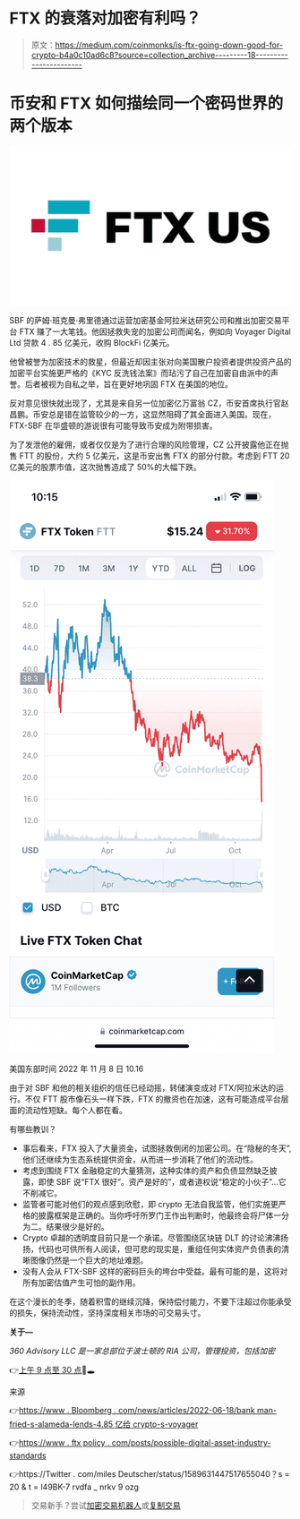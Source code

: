 # FTX 的衰落对加密有利吗？

> 原文：<https://medium.com/coinmonks/is-ftx-going-down-good-for-crypto-b4a0c10ad6c8?source=collection_archive---------18----------------------->

# 币安和 FTX 如何描绘同一个密码世界的两个版本

![](img/2ecce2db27a04f40fa399e5c45c0aa2a.png)

SBF 的萨姆·班克曼·弗里德通过运营加密基金阿拉米达研究公司和推出加密交易平台 FTX 赚了一大笔钱。他因拯救失宠的加密公司而闻名，例如向 Voyager Digital Ltd 贷款 4 . 85 亿美元，收购 BlockFi 亿美元。

他曾被誉为加密技术的救星，但最近却因主张对向美国散户投资者提供投资产品的加密平台实施更严格的《KYC 反洗钱法案》而玷污了自己在加密自由派中的声誉。后者被视为自私之举，旨在更好地巩固 FTX 在美国的地位。

反对意见很快就出现了，尤其是来自另一位加密亿万富翁 CZ，币安首席执行官赵昌鹏。币安总是错在监管较少的一方，这显然阻碍了其全面进入美国。现在，FTX-SBF 在华盛顿的游说很有可能导致币安成为附带损害。

为了发泄他的雇佣，或者仅仅是为了进行合理的风险管理，CZ 公开披露他正在抛售 FTT 的股份，大约 5 亿美元，这是币安出售 FTX 的部分付款。考虑到 FTT 20 亿美元的股票市值，这次抛售造成了 50%的大幅下跌。

![](img/5ba454ae369ec329e52f897e11bcd627.png)

美国东部时间 2022 年 11 月 8 日 10.16

由于对 SBF 和他的相关组织的信任已经动摇，转储演变成对 FTX/阿拉米达的运行。不仅 FTT 股市像石头一样下跌，FTX 的撤资也在加速，这有可能造成平台层面的流动性短缺。每个人都在看。

有哪些教训？

*   事后看来，FTX 投入了大量资金，试图拯救倒闭的加密公司。在“隐秘的冬天”,他们还继续为生态系统提供资金，从而进一步消耗了他们的流动性。
*   考虑到围绕 FTX 金融稳定的大量猜测，这种实体的资产和负债显然缺乏披露，即使 SBF 说“FTX 很好”。资产是好的”，或者道权说“稳定的小伙子”…它不削减它。
*   监管者可能对他们的观点感到欣慰，即 crypto 无法自我监管，他们实施更严格的披露框架是正确的。当你呼吁所罗门王作出判断时，他最终会将尸体一分为二。结果很少是好的。
*   Crypto 卓越的透明度目前只是一个承诺。尽管围绕区块链 DLT 的讨论沸沸扬扬，代码也可供所有人阅读，但可悲的现实是，重组任何实体资产负债表的清晰图像仍然是一个巨大的地址难题。
*   没有人会从 FTX-SBF 这样的密码巨头的垮台中受益。最有可能的是，这将对所有加密估值产生可怕的副作用。

在这个漫长的冬季，随着积雪的继续沉降，保持偿付能力，不要下注超过你能承受的损失，保持流动性，坚持深度相关市场的可交易头寸。

**关于—**

*360 Advisory LLC 是一家总部位于波士顿的 RIA 公司，管理投资，包括加密*

👉[上午 9 点至 30 点](https://twitter.com/930AM2)🐰🕳

来源

👉[https://www . Bloomberg . com/news/articles/2022-06-18/bank man-fried-s-alameda-lends-4.85 亿给 crypto-s-voyager](https://www.bloomberg.com/news/articles/2022-06-18/bankman-fried-s-alameda-lends-485-million-to-crypto-s-voyager)

👉[https://www . ftx policy . com/posts/possible-digital-asset-industry-standards](https://www.ftxpolicy.com/posts/possible-digital-asset-industry-standards)

👉https://Twitter . com/miles Deutscher/status/1589631447517655040？s = 20 & t = l49BK-7 rvdfa _ nrkv 9 ozg

> 交易新手？尝试[加密交易机器人](/coinmonks/crypto-trading-bot-c2ffce8acb2a)或[复制交易](/coinmonks/top-10-crypto-copy-trading-platforms-for-beginners-d0c37c7d698c)